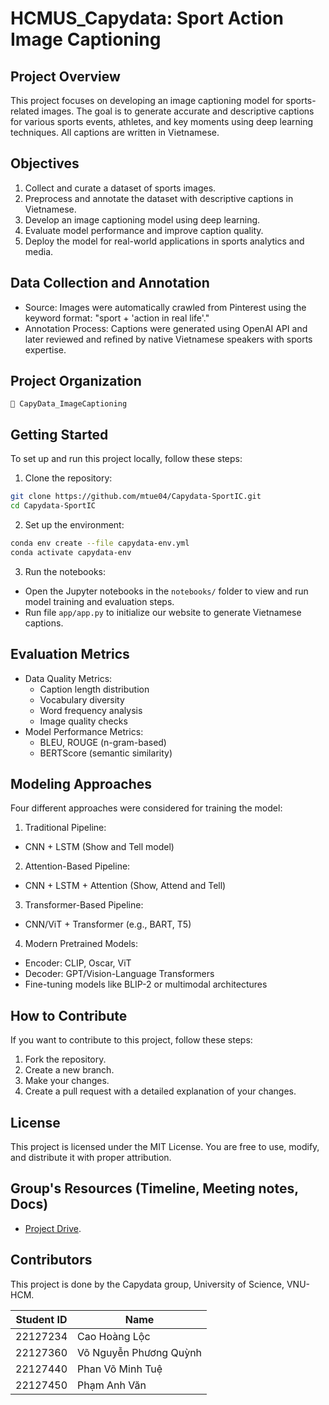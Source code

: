 # HCMUS_Capydata: Sport Action Image Captioning

## Project Overview
This project focuses on developing an image captioning model for sports-related images. The goal is to generate accurate and descriptive captions for various sports events, athletes, and key moments using deep learning techniques. All captions are written in Vietnamese.

## Objectives
1. Collect and curate a dataset of sports images.
2. Preprocess and annotate the dataset with descriptive captions in Vietnamese.
3. Develop an image captioning model using deep learning.
4. Evaluate model performance and improve caption quality.
5. Deploy the model for real-world applications in sports analytics and media.

## Data Collection and Annotation
- Source: Images were automatically crawled from Pinterest using the keyword format: "sport + 'action in real life'."
- Annotation Process: Captions were generated using OpenAI API and later reviewed and refined by native Vietnamese speakers with sports expertise.

## Project Organization
```
📂 CapyData_ImageCaptioning
```

## Getting Started
To set up and run this project locally, follow these steps:

1. Clone the repository:
```bash
git clone https://github.com/mtue04/Capydata-SportIC.git
cd Capydata-SportIC
```

2. Set up the environment:
```bash
conda env create --file capydata-env.yml
conda activate capydata-env
```

3. Run the notebooks:
- Open the Jupyter notebooks in the `notebooks/` folder to view and run model training and evaluation steps.
- Run file `app/app.py` to initialize our website to generate Vietnamese captions.

## Evaluation Metrics
- Data Quality Metrics:
    - Caption length distribution
    - Vocabulary diversity
    - Word frequency analysis
    - Image quality checks
- Model Performance Metrics:
    - BLEU, ROUGE (n-gram-based)
    - BERTScore (semantic similarity)

## Modeling Approaches

Four different approaches were considered for training the model:

1. Traditional Pipeline:
- CNN + LSTM (Show and Tell model)

2. Attention-Based Pipeline:
- CNN + LSTM + Attention (Show, Attend and Tell)

3. Transformer-Based Pipeline:
- CNN/ViT + Transformer (e.g., BART, T5)

4. Modern Pretrained Models:
- Encoder: CLIP, Oscar, ViT
- Decoder: GPT/Vision-Language Transformers
- Fine-tuning models like BLIP-2 or multimodal architectures

## How to Contribute

If you want to contribute to this project, follow these steps:
1. Fork the repository.
2. Create a new branch.
3. Make your changes.
4. Create a pull request with a detailed explanation of your changes.

## License

This project is licensed under the MIT License. You are free to use, modify, and distribute it with proper attribution.

## Group's Resources (Timeline, Meeting notes, Docs)
- [Project Drive](https://drive.google.com/drive/u/0/folders/1bOzHSAkUOj7Zp-7Flf7NnK-F441BHmwe).

## Contributors
This project is done by the Capydata group, University of Science, VNU-HCM.

| Student ID | Name                   |
|------------|------------------------|
| 22127234   | Cao Hoàng Lộc          |
| 22127360   | Võ Nguyễn Phương Quỳnh |
| 22127440   | Phan Võ Minh Tuệ       |
| 22127450   | Phạm Anh Văn           |